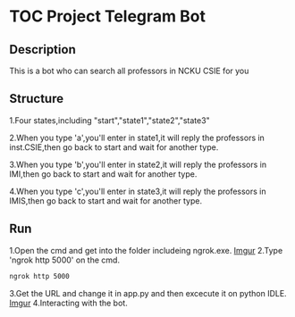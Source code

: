 # TOC Project Telegram Bot 

## Description
This is a bot who can search all professors in NCKU CSIE for you

## Structure
1.Four states,including "start","state1","state2","state3"

2.When you type 'a',you'll enter in state1,it will reply the professors in inst.CSIE,then go back to start and wait for another type.

3.When you type 'b',you'll enter in state2,it will reply the professors in IMI,then go back to start and wait for another type.

4.When you type 'c',you'll enter in state3,it will reply the professors in IMIS,then go back to start and wait for another type.

## Run

1.Open the cmd and get into the folder includeing ngrok.exe.
[Imgur](https://i.imgur.com/Txk2R6H.png)
2.Type 'ngrok http 5000' on the cmd.

```sh
ngrok http 5000
```

3.Get the URL and change it in app.py and then excecute it on python IDLE.
[Imgur](https://i.imgur.com/hsukOHY.png)
4.Interacting with the bot.